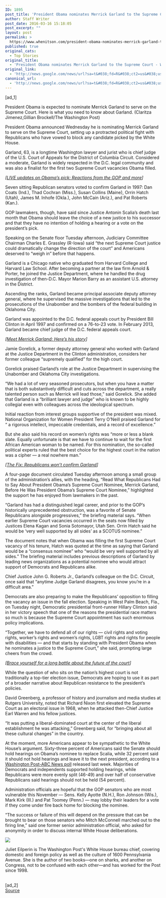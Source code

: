```yaml
---
ID: 1895
post_title: 'President Obama nominates Merrick Garland to the Supreme Court &#8211; Washington Post'
author: Staff Writer
post_date: 2016-03-16 15:18:05
post_excerpt: ""
layout: post
permalink: >
  https://www.whenitson.com/president-obama-nominates-merrick-garland-to-the-supreme-court-washington-post/
published: true
original_cats:
  - Top Stories
original_title:
  - 'President Obama nominates Merrick Garland to the Supreme Court - Washington Post'
original_link:
  - 'http://news.google.com/news/url?sa=t&#038;fd=R&#038;ct2=us&#038;usg=AFQjCNGZOgeDoH5xiOPCdfeb5MheKaNyRA&#038;clid=c3a7d30bb8a4878e06b80cf16b898331&#038;cid=52779062741533&#038;ei=LHnpVujOEtaLhAGBpIbABw&#038;url=https://www.washingtonpost.com/world/national-security/president-obama-to-nominate-merrick-garland-to-the-supreme-court-sources-say/2016/03/16/3bc90bc8-eb7c-11e5-a6f3-21ccdbc5f74e_story.html'
canonical_url:
  - 'http://news.google.com/news/url?sa=t&#038;fd=R&#038;ct2=us&#038;usg=AFQjCNGZOgeDoH5xiOPCdfeb5MheKaNyRA&#038;clid=c3a7d30bb8a4878e06b80cf16b898331&#038;cid=52779062741533&#038;ei=LHnpVujOEtaLhAGBpIbABw&#038;url=https://www.washingtonpost.com/world/national-security/president-obama-to-nominate-merrick-garland-to-the-supreme-court-sources-say/2016/03/16/3bc90bc8-eb7c-11e5-a6f3-21ccdbc5f74e_story.html'
---
```

 [ad_1]
<br><div readability="34">  <p> <span class="pb-caption">President Obama is expected to nominate Merrick Garland to serve on the Supreme Court. Here is what you need to know about Garland. (Claritza Jimenez,Gillian Brockell/The Washington Post)</span> </p> </div><div id=""><p>President Obama announced Wednesday he is nominating Merrick Garland to serve on the Supreme Court, setting up a protracted political fight with Republicans who have vowed to block any candidate picked by the White House.</p> <p>Garland, 63, is a longtime Washington lawyer and jurist who is chief judge of the U.S. Court of Appeals for the District of Columbia Circuit. Considered a moderate, Garland is widely respected in the D.C. legal community and was also a finalist for the first two Supreme Court vacancies Obama filled. </p> <p channel="wp.com" class="interstitial-link"> <i>[<a href="https://www.washingtonpost.com/blogs/liveblog-live/liveblog/live-updates-president-obama-makes-supreme-court-nomination/" title="www.washingtonpost.com">LIVE updates on Obama’s pick: Reactions from the GOP and more</a>]</i> </p> <p>Seven sitting Republican senators voted to confirm Garland in 1997: Dan Coats (Ind.), Thad Cochran (Miss.), Susan Collins (Maine), Orrin Hatch (Utah), James M. Inhofe (Okla.), John McCain (Ariz.), and Pat Roberts (Kan.). </p> <p>GOP lawmakers, though, have said since Justice Antonin Scalia’s death last month that Obama should leave the choice of a new justice to his successor and that they have no intention of holding a hearing or a vote on the president’s pick.</p> <p>Speaking on the Senate floor Tuesday afternoon, Judiciary Committee Chairman Charles E. Grassley (R-Iowa) said “the next Supreme Court justice could dramatically change the direction of the court” and Americans deserved to “weigh in” before that happens.</p> <p>Garland is a Chicago native who graduated from Harvard College and Harvard Law School. After becoming a partner at the law firm Arnold &amp; Porter, he joined the Justice Department, where he handled the drug investigation of then-D.C. Mayor Marion Barry as an assistant U.S. attorney in the District.</p> <p>Ascending the ranks, Garland became principal associate deputy attorney general, where he supervised the massive investigations that led to the prosecutions of the Unabomber and the bombers of the federal building in Oklahoma City.</p> <p>Garland was appointed to the D.C. federal appeals court by President Bill Clinton in April 1997 and confirmed on a 76-to-23 vote. In February 2013, Garland became chief judge of the D.C. federal appeals court.</p> <p channel="wp.com" class="interstitial-link"> <i>[<a href="https://www.washingtonpost.com/world/national-security/merrick-garlands-been-considered-for-the-supreme-court-before-is-this-his-year/2016/03/10/0b141bcc-e6d5-11e5-a6f3-21ccdbc5f74e_story.html" title="www.washingtonpost.com">Meet Merrick Garland: Here’s his story</a>]</i> </p> <p>Jamie Gorelick, a former deputy attorney general who worked with Garland at the Justice Department in the Clinton administration, considers her former colleague “supremely qualified” for the high court.</p> <p>Gorelick praised Garland’s role at the Justice Department in supervising the Unabomber and Oklahoma City investigations. </p> <p>“We had a lot of very seasoned prosecutors, but when you have a matter that is both substantively difficult and cuts across the department, a really talented person such as Merrick will lead those,” said Gorelick. She added that Garland is a “brilliant lawyer and judge” who is known to be highly collegial even with colleagues across the ideological spectrum.</p> <p>Initial reaction from interest groups supportive of the president was mixed. National Organization for Women President Terry O’Neill praised Garland for “ a rigorous intellect, impeccable credentials, and a record of excellence.”</p> <p>But she also said his record on women’s rights was “more or less a blank slate. Equally unfortunate is that we have to continue to wait for the first African American woman to be named. For this nomination, the so-called political experts ruled that the best choice for the highest court in the nation was a cipher — a real nowhere man.”</p> <p channel="wp.com" class="interstitial-link"> <i>[<a href="https://www.washingtonpost.com/news/the-fix/wp/2016/02/13/can-republicans-really-block-obamas-supreme-court-nomination-for-a-year-probably/" title="www.washingtonpost.com">The Fix: Republicans won’t confirm Garland</a>]</i> </p> <p>A four-page document circulated Tuesday afternoon among a small group of the administration’s allies, with the heading, “Read What Republicans Had to Say About President Obama’s Supreme Court Nominee, Merrick Garland, Before He Was President Obama’s Supreme Court Nominee,” highlighted the support he has enjoyed from lawmakers in the past.</p> <p>“Garland has had a distinguished legal career, and prior to the GOP’s historically unprecedented obstruction, was a favorite of Senate Republicans alongside progressives,” the briefing material says. “When earlier Supreme Court vacancies occurred in the seats now filled by Justices Elena Kagan and Sonia Sotomayor, Utah Sen. Orrin Hatch said he would be ‘very well supported by all sides’ as a SCOTUS nominee.” </p> <p>The document notes that when Obama was filling the first Supreme Court vacancy of his tenure, Hatch was quoted at the time as saying that Garland would be a “consensus nominee” who “would be very well supported by all sides.” The briefing material includes previous descriptions of Garland by leading news organizations as a potential nominee who would attract support of Democrats and Republicans alike.</p> <p>Chief Justice John G. Roberts Jr., Garland’s colleague on the D.C. Circuit, once said that “anytime Judge Garland disagrees, you know you’re in a difficult area.” </p> <p>Democrats are also preparing to make the Republicans’ opposition to filling the vacancy an issue in the fall election. Speaking in West Palm Beach, Fla., on Tuesday night, Democratic presidential front-runner Hillary Clinton said in her victory speech that one of the reasons the presidential race matters so much is because the Supreme Court appointment has such enormous policy implications.</p> <p> “Together, we have to defend all of our rights — civil rights and voting rights, worker’s rights and women’s rights, LGBT rights and rights for people with disabilities — and that starts by standing with President Obama when he nominates a justice to the Supreme Court,” she said, prompting large cheers from the crowd.</p> <p channel="wp.com" class="interstitial-link"> <i>[<a href="https://www.washingtonpost.com/politics/scalia-showdown-is-opening-round-of-long-fight-over-supreme-courts-future/2016/02/29/ee732cc6-dc9b-11e5-81ae-7491b9b9e7df_story.html">Brace yourself for a long battle about the future of the court</a>]</i> </p> <p> While the question of who sits on the nation’s highest court is not traditionally a top-tier election issue, Democrats are hoping to use it as part of a broader narrative about Republican resistance to the president’s policies.</p> <p> David Greenberg, a professor of history and journalism and media studies at Rutgers University, noted that Richard Nixon first elevated the Supreme Court as an electoral issue in 1968, when he attacked then-Chief Justice Earl Warren and his fellow justices.</p> <p> “It was putting a liberal-dominated court at the center of the liberal establishment he was attacking,” Greenberg said, for “bringing about all these cultural changes” in the country.</p> <p>At the moment, more Americans appear to be sympathetic to the White House’s argument. Sixty-three percent of Americans said the Senate should hold hearings on Obama’s nominee to replace Scalia, while 32 percent said it should not hold hearings and leave it to the next president, according to a <a href="http://apps.washingtonpost.com/g/page/politics/washington-post-abc-news-national-poll-march-3-6-2016/1982/">Washington Post-ABC News poll</a> released last week. Majorities of Democrats and independents supported holding hearings, while Republicans were more evenly split (46-49) and over half of conservative Republicans said hearings should not be held (54 percent).</p> <p>Administration officials are hopeful that the GOP senators who are most vulnerable this November — Sens. Kelly Ayotte (N.H.), Ron Johnson (Wis.), Mark Kirk (Ill.) and Pat Toomey (Penn.) — may lobby their leaders for a vote if they come under fire back home for blocking the nominee.</p> <p> “The success or failure of this will depend on the pressure that can be brought to bear on those senators who Mitch McConnell marched out to the firing line,” said one former senior administration official, who asked for anonymity in order to discuss internal White House deliberations.</p> </div><div readability="38"><a href="http://www.washingtonpost.com/people/juliet-eilperin"><img src="http://www.whenitson.com/wp-content/uploads/2016/03/President-Obama-nominates-Merrick-Garland-to-the-Supreme-Court-Washington-Post.jpg" data-threshold="480" class="post-body-headshot-left "/></a><p>Juliet Eilperin is The Washington Post's White House bureau chief, covering domestic and foreign policy as well as the culture of 1600 Pennsylvania Avenue. She is the author of two books—one on sharks, and another on Congress, not to be confused with each other—and has worked for the Post since 1998.</p></div>
<br>[ad_2]
<br><a href="http://news.google.com/news/url?sa=t&#038;fd=R&#038;ct2=us&#038;usg=AFQjCNGZOgeDoH5xiOPCdfeb5MheKaNyRA&#038;clid=c3a7d30bb8a4878e06b80cf16b898331&#038;cid=52779062741533&#038;ei=LHnpVujOEtaLhAGBpIbABw&#038;url=https://www.washingtonpost.com/world/national-security/president-obama-to-nominate-merrick-garland-to-the-supreme-court-sources-say/2016/03/16/3bc90bc8-eb7c-11e5-a6f3-21ccdbc5f74e_story.html">Source </a>